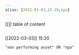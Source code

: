 ```yaml
---
alias: [2022-03-03,15:20,npa]
---
```

[[]]
table of content
```toc
```

[[2022-03-03]] 15:20

```query
"non performing asset" OR "npa"
```